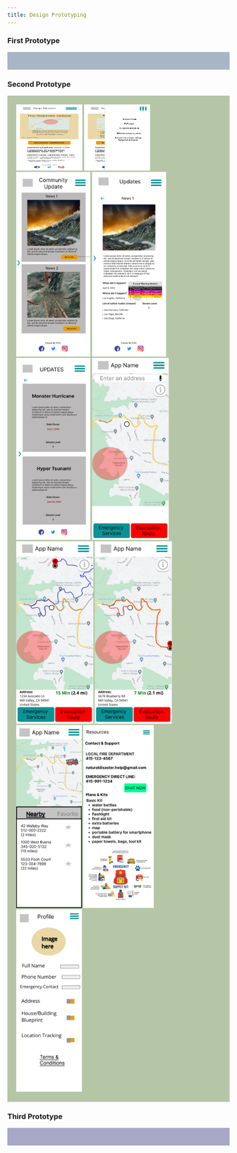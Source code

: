 ```yaml
---
title: Design Prototyping
---
```

<h3>First Prototype</h3>
<div style="background-color: #A7B5C6; padding: 20px">
</div>

<h3>Second Prototype</h3>
<div style="background-color: #B5C6A7; padding: 20px">
  <img src="/pictures/Landing Page (Home).png" width="150px" height="150px">
  <img src="/pictures/Landing Page (Home)2.png" width="150px" height="150px">
  <img src="/pictures/News Page.png" width="168px">
  <img src="/pictures/More Info.png" width="168px">
  <img src="/pictures/Update Page.png" width="168px">
  <img src="/pictures/Map Page_ OVERVIEW.png" width="174.5px">
  <img src="/pictures/Map Page_ SELECTING ADDRESS.png" width="174.5px">
  <img src="/pictures/Map Page_ EVACUATION ROUTE.png" width="174.5px">
  <img src="/pictures/Map Page_ EMERGENCY SERVICES.png" width="148.5px">
  <img src="/pictures/Resource Page.png" width="159.5px">
  <img src="/pictures/iPhone SE - Profile.png" width="148.5px">
</div>

<h3>Third Prototype</h3>
<div style="background-color: #A9A7C6; padding: 20px">
</div>